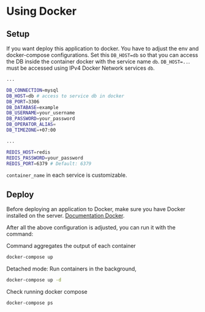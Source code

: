 # Using Docker

## Setup

If you want deploy this application to docker. You have to adjust the env and docker-compose configurations. Set this `DB_HOST=db` so that you can access the DB inside the container docker with the service name `db`. `DB_HOST=..`. must be accessed using IPv4 Docker Network services `db`.

```sh
...

DB_CONNECTION=mysql
DB_HOST=db # access to service db in docker
DB_PORT=3306
DB_DATABASE=example
DB_USERNAME=your_username
DB_PASSWORD=your_password
DB_OPERATOR_ALIAS=
DB_TIMEZONE=+07:00

...

REDIS_HOST=redis
REDIS_PASSWORD=your_password
REDIS_PORT=6379 # Default: 6379
```

`container_name` in each service is customizable.

## Deploy

Before deploying an application to Docker, make sure you have Docker installed on the server. [Documentation Docker](https://docs.docker.com/engine/install/).

After all the above configuration is adjusted, you can run it with the command:

Command aggregates the output of each container

```sh
docker-compose up
```

Detached mode: Run containers in the background,

```sh
docker-compose up -d
```

Check running docker compose

```sh
docker-compose ps
```
